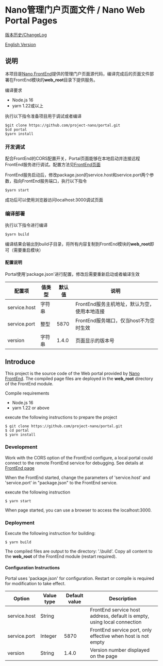 # Nano管理门户页面文件 / Nano Web Portal Pages

[版本历史/ChangeLog](CHANGELOG.md)

[English Version](#introduce)

## 说明

本项目是[Nano FrontEnd](https://github.com/project-nano/frontend)提供的管理门户页面源代码，编译完成后的页面文件部署在FrontEnd模块的**web_root**目录下提供服务。

编译要求
- Node.js 16
- yarn 1.22或以上

执行以下指令准备项目用于调试或者编译

```
$git clone https://github.com/project-nano/portal.git
$cd portal
$yarn install
```

### 开发调试

配合FrontEnd的CORS配置开关，Portal页面能够在本地启动并连接远程FrontEnd服务进行调试。配置方法见[FrontEnd页面](https://github.com/project-nano/frontend)

FrontEnd服务启动后，修改package.json的service.host和service.port两个参数，指向FrontEnd服务端口，执行以下指令

```
$yarn start
```

成功后可以使用浏览器访问localhost:3000调试页面

### 编译部署

执行以下指令进行编译
```
$yarn build
```

编译结果会输出到build子目录，将所有内容复制到FrontEnd模块的**web_root**即可（需要重启模块）

#### 配置说明

Portal使用'package.json'进行配置，修改后需要重新启动或者编译生效

| 配置项       | 值类型 | 默认值 | 说明                                         |
| ------------ | ------ | ------ | -------------------------------------------- |
| service.host | 字符串 |        | FrontEnd服务主机地址，默认为空，使用本地连接 |
| service.port | 整型   | 5870   | FrontEnd服务端口，仅当host不为空时生效       |
| version      | 字符串 | 1.4.0  | 页面显示的版本号 |

## Introduce

This project is the source code of the Web portal provided by [Nano FrontEnd](https://github.com/project-nano/frontend). The compiled page files are deployed in the **web_root** directory of the FrontEnd module.

Compile requirements
- Node.js 16
- yarn 1.22 or above

execute the following instructions to prepare the project

```
$ git clone https://github.com/project-nano/portal.git
$ cd portal
$ yarn install
```

### Development

Work with the CORS option of the FrontEnd configure, a local portal could connect to the remote FrontEnd service for debugging. See details at [FrontEnd page](https://github.com/project-nano/frontend)

When the FrontEnd started, change the parameters of 'service.host' and 'service.port' in "package.json" to the FrontEnd service.

execute the following instruction

```
$ yarn start
```

When page started, you can use a browser to access the localhost:3000.

### Deployment

Execute the following instruction for building:
```
$ yarn build
```

The compiled files are output to the directory: '.\build'.
Copy all content to the **web_root** of the FrontEnd module (restart required).

#### Configuration Instructions

Portal uses 'package.json' for configuration.
Restart or compile is required for modification to take effect.

| Option | Value type | Default value | Description                                         |
| ------------------- | ---------- | ------------- | ------------------------------------------------------ |
| service.host        | String     |              | FrontEnd service host address, default is empty, using local connection |
| service.port        | Integer    | 5870          | FrontEnd service port, only effective when host is not empty      |
| version             | String     | 1.4.0         | Version number displayed on the page                      |